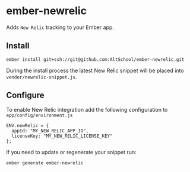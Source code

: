 # ember-newrelic

Adds `New Relic` tracking to your Ember app.

## Install

```
ember install git+ssh://git@github.com:AltSchool/ember-newrelic.git
```

During the install process the latest New Relic snippet will be placed into `vendor/newrelic-snippet.js`.

## Configure

To enable New Relic integration add the following configuration to `app/config/environment.js`

```
ENV.newRelic = {
  appId: "MY_NEW_RELIC_APP_ID",
  licenseKey: "MY_NEW_RELIC_LICENSE_KEY"
};
```

If you need to update or regenerate your snippet run:

```
ember generate ember-newrelic
```

